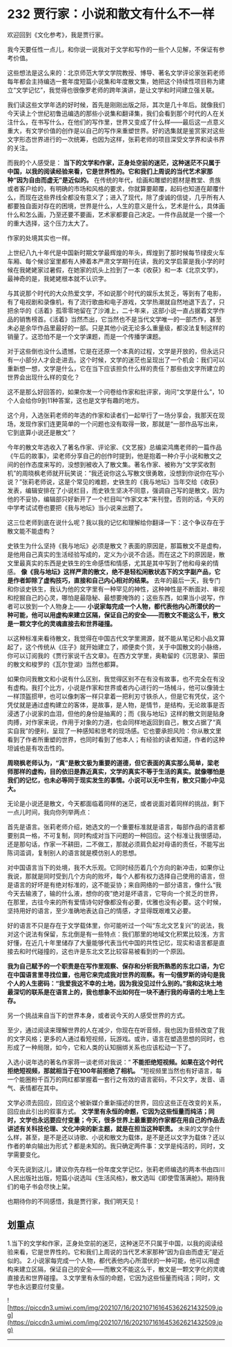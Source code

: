 # 232 贾行家：小说和散文有什么不一样

欢迎回到《文化参考》，我是贾行家。

我今天要任性一点儿，和你说一说我对于文学和写作的一些个人见解，不保证有参考价值。

这些想法是这么来的：北京师范大学文学院教授、博导、著名文学评论家张莉老师每年都会主持编选一套年度短篇小说集和年度散文集，她把这个持续性项目称为建立“文学记忆”，我觉得也很像罗老师的跨年演讲，是让文学和时间建立强关联。

我们读这些文学年选的好时候，首先是刚刚出版之际，其次是几十年后。就像我们今天读上个世纪初鲁迅编选的那些小说集和翻译集，我们会看到那个时代的人在关注什么，在书写什么，在他们的写作里，世界又变成了什么样——最后这一点意义重大，有文学价值的创作是以自己的写作来重塑世界。好的选集就是鉴赏家对这些文字形态世界进行的一次统筹，也因为这样，张莉老师的项目深受文学界和读书界的关注。

而我的个人感受是： **当下的文学和作家，正身处空前的迷茫，这种迷茫不只属于中国，以我的阅读经验来看，它是世界性的。它和我们上周说的当代艺术家那种“因为自由而虚无”是近似的。** 在传统的年代，绘画和雕塑的题材是教堂、贵族或者客户给的，有明确的市场和风格的要求，你就算要颠覆，起码也知道在颠覆什么，而现在这些界线全都没有意义了；进入了现代，除了虔诚的信徒，几乎所有人都要独自面对存在的困境，世界是什么，人生的意义是什么，艺术是什么，具体画什么和怎么画，乃至还要不要画，艺术家都要自己决定。一件作品就是一个接一个的重大选择，这个压力太大了。

作家的处境其实也一样。

上世纪八九十年代是中国新时期文学最辉煌的年头，辉煌到了那时候每节绿皮火车车厢、每个候诊室里都有人捧着本严肃文学期刊在读，我的文学启蒙是我小学的时候在我姥姥家过暑假，在她家的炕头上捡到了一本《收获》和一本《北京文学》，最神奇的是，我姥姥根本就不认识字。

与其说那个时代的大众热爱文学，不如说那个时代的娱乐太贫乏，等到有了电影，有了电视剧和录像机，有了流行歌曲和电子游戏，文学热潮就自然地退下去了，只把余华的《活着》孤零零地留在了沙滩上，二十年来，这部小说一直占据着文学作品的销售榜首。《活着》当然杰出，它当然也不是当代文学唯一的一部杰作，甚至未必是余华作品里最好的一部。只是其他小说无论多么重量级，都没法复制这样的销量了。这恐怕不是一个文学课题，而是一个传播学课题。

对于这些倒也没什么遗憾，它是在还原一个本真的过程，文学是开放的，但永远只有一小部分人才会走进去。这个时候，文学的迷茫也呈现出了一个机会：我们可以重新想一想，文学是什么，它在当下应该担负什么样的责任？那些由文字所建立的世界会出现什么样的变化？

这不是那么好回答的，如果你发一个问卷给作家和批评家，询问“文学是什么”，10个人会给你9到11种答案，这也是文学有趣的地方。

这个月，入选张莉老师的年选的作家和读者们一起举行了一场分享会，我那天在现场，发现作家们连更简单的一个问题也没有取得一致，那就是“一部作品写出来，它到底算小说还是散文”？

今年的散文年选收入了著名作家、评论家、《文艺报》总编梁鸿鹰老师的一篇作品《午后的故事》，梁老师分享自己的创作时提到，他是抱着一种介乎小说和散文之间的创作态度来写的，没想到被收入了散文集。著名作家、被称为“文学奖收割机”的周晓枫老师就开玩笑说：“我还说你这么写散文很勇敢，没想到你说你在写小说？”张莉老师说，这是个常见的难题，史铁生的《我与地坛》当年交给《收获》发表，编辑安排在了小说栏目，而史铁生坚决不同意，强调自己写的是散文，因为他的不妥协，编辑部只好新开了一个栏目叫“作家文本”来刊登。否则的话，今天的中学考试试卷也要把《我与地坛》当小说来出题了。

这三位老师到底在说什么呢？我以我的记忆和理解给你翻译一下：这个争议存在于散文能不能虚构？

史铁生为什么坚持《我与地坛》必须是散文？表面的原因是，那篇散文不是虚构，是他用自己真实的生活经验写成的，定义为小说不合适。而在这之下的原因是，散文里最真实的东西是史铁生的生命感悟和情感，尤其是其中写到了他和母亲的情感。 **像《我与地坛》这样严肃的散文，绝不是轻松闲散状态下的文字副产品，它是作者卸除了虚构技巧，直接和自己内心相对的结果。** 去年的最后一天，我专门和你谈史铁生，我认为他的文字里有一种罕见的神性，这种神性是不断面对、审视和挖掘自己的心灵，哪怕是最隐秘、最想要掩饰的；这些东西，如果当小说写，作者可以放到一个人物身上—— **小说家每完成一个人物，都代表他内心所潜伏的一种可能，他可以用虚构来建立区隔，保证自己的安全——而散文不能这么干，散文是一颗文字化的灵魂直接去和世界碰撞。**

以这种标准来看待散文，我觉得在中国古代文学里溯源，就不能从笔记和小品文算起了，这个传统从《庄子》就开始建立了，顺便卖个货，关于中国散文的小脉络，你可以订阅我的《贾行家说千古文章》。在西方文学里，奥勒留的《沉思录》、蒙田的散文和梭罗的《瓦尔登湖》当然也都算。

如果你问我散文和小说有什么区别，我觉得区别不在有没有故事，也不完全在有没有虚构。我打个比方，小说是作家和世界或者内心进行的一场械斗，他可以像骑士一样顶盔掼甲，也可以像刺客一样只拿着一把利刃寸铁杀人，但是它有凭仗，这个凭仗就是通过虚构建立的客体，是故事，是人物，是情节，是结构，无论故事是否浸透了小说家的血泪，但他的身份是抽离的；而《我与地坛》这样的散文则是贴身肉搏，对作家来说，作用于对象的力道，也会同样地返回到自己，散文占据了“真实自我”的便利，呈现了一种感知和思考的现场感。它也要承担风险：你从散文里看到了作者所重塑的世界，也同时看到了他本人；有经验的读者知道，作者的这种坦诚也是有攻击性的。

 **周晓枫老师认为，“真”是散文极为重要的道德，但它表面的真实那么简单，梁老师那样的虚构，目的依旧是靠近真实，文学的真实不等于生活的真实。就像哪怕是我们的记忆，也未必等同于现实发生的事情。小说可以无中生有，散文只能小中见大。**

无论是小说还是散文，今天都面临着同样的迷茫，或者说面对着同样的挑战，剩下一点儿时间，我向你列举两点：

首先是语言。张莉老师介绍，她选文的一个重要标准就是语言，每部作品的语言都要别具一格，不可复制，同时构成对当下问题的一种回应。这个标准让我很感动，还是那句话，作家一不耕田，二不做工，那就必须肩负起对母语的责任，不能写出陈词滥调，复制别人的语言就是模仿别人的思想。

对中国语言当下的处境，我不大乐观。它同时经历着几个方向的新冲击，如果你让我说，那就是同时受到几个方向的败坏，每个人都有权力选择自己使用的语言，但是语言的好坏是有绝对标准的，这不能妥协；来自网络的一部分语言，像什么“我今天去输液了，输的什么液，想你的夜”绝对是坏语言，它导向一个贫乏的世界，在那里，古往今来的所有爱情诗句好像都没有必要，优雅也没有必要。这个时候，坚持用好的语言，至少准确地表达自己的情感，才显得既艰难又必要。

好的语言不只是存在于文学载体里，你可能听过一个叫“东北文艺复兴”的说法，我对这个说法有保留，东北倒是有一些特点：我们那里的地域文化积累比较浅，方言好懂，在近几十年里储存了大量能够代表当代中国的共性记忆，现实和语言都是直接去和时代碰撞的，这也许是东北文艺比较容易被看到的一个原因。

 **我为自己赋予的一个职责是在写作里观察、保存和分析我所熟悉的东北口语，为它在中国语言里寻找位置，也用它来完成我对世界的观察。有一句俄罗斯的诗句是我个人的人生密码：“我爱我这不幸的土地，因为我没见过什么别的。”我和这块土地最深切的联系是在语言上的，我也想象不出如何在一块不通行我的母语的土地上生存。**

另一个挑战来自当下的世界本身，或者说今天的人感受世界的方式。

至少，通过阅读来理解世界的人在减少，你现在在听音频，我也因为音频改变了我的文字风格；更多的人通过看短视频，玩游戏。或许，语言在塑造思想的同时，也形成了一种局限，如今，它和人类的认知捆绑关系也应该松动一下了。

入选小说年选的著名作家蒋一谈老师对我说：“ **不能拒绝短视频。如果在这个时代拒绝短视频，那就相当于在100年前拒绝了相机。** ”短视频里当然也有好语言，每一个能圈粉千百万的网红都掌握着一套行之有效的语言密码，不只文字，发音、语气、表情都在其中。

文学必须去回应，回应这个被新媒介重新描述的世界，回应这些正在改变的关系，回应由此引出的叙事方式。 **文学里有永恒的命题，它因为这些恒量而纯洁；同时，文学也永远要应付变量；今天，很多世界上最重要的作家都在用自己的作品去讲述有关科技伦理、文化冲突的新主题，就是在担当这种职责。** 未来的文学会什么样，甚至，是不是还以诗歌、小说和散文为载体，是不是还以文字为载体？还以作者的单向输出为形式？都是未知的。我只确定两件事：文学是纯洁的，同时，文学需要变化。

今天先说到这儿，建议你先存档一份年度文学记忆，张莉老师编选的两本书由四川人民出版社出版，短篇小说选叫《生活风格》，散文选叫《即使雪落满舱》。期待我们的电子书会尽快上架。

也期待你的不同感悟，我是贾行家，我们明天见！

## 划重点

1.当下的文学和作家，正身处空前的迷茫，这种迷茫不只属于中国，以我的阅读经验来看，它是世界性的。它和我们上周说的当代艺术家那种“因为自由而虚无”是近似的。
2.小说家每完成一个人物，都代表他内心所潜伏的一种可能，他可以用虚构来建立区隔，保证自己的安全——而散文不能这么干，散文是一颗文字化的灵魂直接去和世界碰撞。
3.文学里有永恒的命题，它因为这些恒量而纯洁；同时，文学也永远要应付变量。

![https://piccdn3.umiwi.com/img/202107/16/202107161645362621432509.jpg](https://piccdn3.umiwi.com/img/202107/16/202107161645362621432509.jpg)

---
